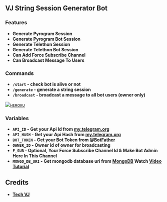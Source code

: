## VJ String Session Generator Bot 
 
### Features

- <b>Generate Pyrogram Session
- Generate Pyrogram Bot Session
- Generate Telethon Session
- Generate Telethon Bot Session
- Can Add Force Subscribe Channel
- Can Broadcast Message To Users</b>

### Commands

- <b>`/start` - check bot is alive or not
- `/generate` - generate a string session 
- `/broadcast` - broadcast a message to all bot users (owner only)</b>

[![ʜᴇʀᴏᴋᴜ](https://www.herokucdn.com/deploy/button.svg)](https://heroku.com/deploy?template=https://github.com/Lover-Music/String-Session-Generator-Bot)

###  Variables

- <b>`API_ID` - Get your Api Id from [my.telegram.org](https://my.telegram.org/apps)
- `API_HASH` - Get your Api Hash from [my.telegram.org](https://my.telegram.org/apps)
- `BOT_TOKEN` - Get your Bot Token from [@BotFather](https://t.me/BotFather)
- `OWNER_ID` - Owner id of owner for broadcasting
- `F_SUB` - Optional, Your Force Subscribe Channel Id & Make Bot Admin Here In This Channel 
- `MONGO_DB_URI` - Get mongodb database uri from [MongoDB](https://mongodb.com) Watch [Video Tutorial](https://youtu.be/DAHRmFdw99o)</b>

## Credits

- <b>[Tech VJ](https://youtube.com/@Tech_VJ)</b>
